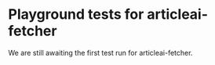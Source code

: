 # Playground tests for articleai-fetcher
We are still awaiting the first test run for articleai-fetcher.
